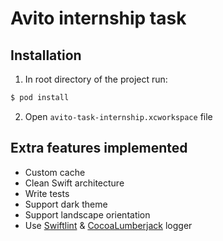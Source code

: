 # Avito internship task

## Installation

1) In root directory of the project run:
```bash
$ pod install
```
2) Open `avito-task-internship.xcworkspace` file

## Extra features implemented

- Custom cache
- Clean Swift architecture
- Write tests
- Support dark theme
- Support landscape orientation
- Use [Swiftlint](https://github.com/realm/SwiftLint) & [CocoaLumberjack](https://github.com/CocoaLumberjack/CocoaLumberjack) logger


